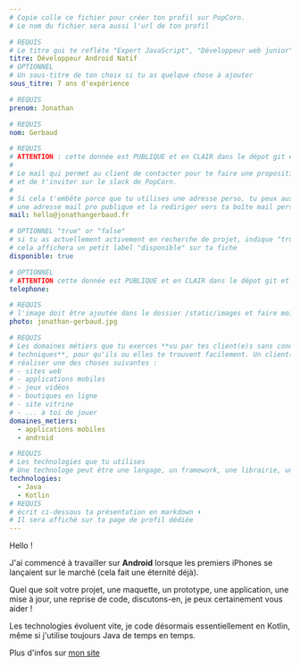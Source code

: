 ```yaml
---
# Copie colle ce fichier pour créer ton profil sur PopCorn.
# Le nom du fichier sera aussi l'url de ton profil

# REQUIS
# Le titre qui te refléte "Expert JavaScript", "Développeur web junior"
titre: Développeur Android Natif
# OPTIONNEL
# Un sous-titre de ton choix si tu as quelque chose à ajouter
sous_titre: 7 ans d'expérience

# REQUIS
prenom: Jonathan

# REQUIS
nom: Gerbaud

# REQUIS
# ATTENTION : cette donnée est PUBLIQUE et en CLAIR dans le dépot git et sur le site
#
# Le mail qui permet au client de contacter pour te faire une proposition de projet
# et de t'inviter sur le slack de PopCorn.
#
# Si cela t'embête parce que tu utilises une adresse perso, tu peux aussi te créer
# une adresse mail pro publique et la rediriger vers ta boîte mail perso
mail: hello@jonathangerbaud.fr

# OPTIONNEL "true" or "false"
# si tu as actuellement activement en recherche de projet, indique "true" ici,
# cela affichera un petit label "disponible" sur ta fiche
disponible: true

# OPTIONNEL
# ATTENTION cette donnée est PUBLIQUE et en CLAIR dans le dépot git et sur le site
telephone:

# REQUIS
# l'image doit être ajoutée dans le dossier /static/images et faire moins de 100ko ! Sa hauteur affichée sur le site sera de 300px, elle s'adaptera comme elle peut au responsive avec du css.
photo: jonathan-gerbaud.jpg

# REQUIS
# Les domaines métiers que tu exerces **vu par tes client(e)s sans connaissances
# techniques**, pour qu'ils ou elles te trouvent facilement. Un client(e) veut par exemple
# réaliser une des choses suivantes :
# - sites web
# - applications mobiles
# - jeux vidéos
# - boutiques en ligne
# - site vitrine
# - ... à toi de jouer
domaines_metiers:
  - applications mobiles
  - android

# REQUIS
# Les technologies que tu utilises
# Une technologe peut être une langage, un framework, une librairie, un CMS ...
technologies:
  - Java
  - Kotlin
# REQUIS
# écrit ci-dessous ta présentation en markdown ⬇️
# Il sera affiché sur ta page de profil dédiée
---
```


Hello !

J'ai commencé à travailler sur **Android** lorsque les premiers iPhones se lançaient sur le marché (cela fait une éternité déjà).

Quel que soit votre projet, une maquette, un prototype, une application, une mise à jour, une reprise de code, discutons-en, je peux certainement vous aider !

Les technologies évoluent vite, je code désormais essentiellement en Kotlin, même si j'utilise toujours Java de temps en temps.

Plus d'infos sur [mon site](https://www.jonathangerbaud.fr)
